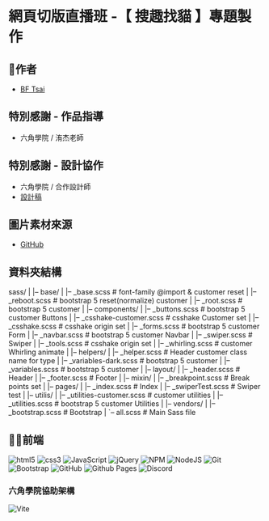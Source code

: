 # 網頁切版直播班 -【 搜趣找貓 】專題製作

## 🕺作者
  - [BF Tsai](https://github.com/bftsai)

## 特別感謝 - 作品指導
  - 六角學院 / 洧杰老師
    
## 特別感謝 - 設計協作
  - 六角學院 / 合作設計師
  - [設計稿](https://www.figma.com/file/zth5XUKMHePyTIxwxYbuBi/2023-切版夏季班-W8---AI-虛擬陪伴?type=design&node-id=0-1&mode=design&t=wWrJSUjDvbGsgaKc-0)

## 圖片素材來源
- [GitHub](https://github.com/hexschool/2022-web-layout-training/tree/main/week8-ai)

## 資料夾結構

sass/
|
|– base/
|   |– _base.scss       # font-family @import & customer reset
|   |– _reboot.scss     # bootstrap 5 reset(normalize) customer
|   |– _root.scss       # bootstrap 5 customer
|
|– components/
|   |– _buttons.scss     # bootstrap 5 customer Buttons
|   |– _csshake-customer.scss    # csshake Customer set
|   |– _csshake.scss     # csshake origin set
|   |– _forms.scss       # bootstrap 5 customer Form
|   |– _navbar.scss      # bootstrap 5 customer Navbar
|   |– _swiper.scss      # Swiper
|   |– _tools.scss       # csshake origin set
|   |– _whirling.scss    # customer Whirling animate
|
|– helpers/
|   |– _helper.scss      # Header customer class name for type
|   |– _variables-dark.scss # bootstrap 5 customer 
|   |– _variables.scss   # bootstrap 5 customer 
|
|– layout/
|   |– _header.scss      # Header
|   |– _footer.scss      # Footer
|
|– mixin/
|   |– _breakpoint.scss  # Break points set
|
|– pages/
|   |– _index.scss       # Index 
|   |– _swiperTest.scss  # Swiper test
|
|– utilis/
|   |– _utilities-customer.scss   # customer utilities 
|   |– _utilities.scss   # bootstrap 5 customer Utilities
|
|– vendors/
|   |– _bootstrap.scss   # Bootstrap
|
`– all.scss             # Main Sass file


## 🧑‍💻前端
![html5](https://camo.githubusercontent.com/49fbb99f92674cc6825349b154b65aaf4064aec465d61e8e1f9fb99da3d922a1/68747470733a2f2f696d672e736869656c64732e696f2f62616467652f68746d6c352d2532334533344632362e7376673f7374796c653d666f722d7468652d6261646765266c6f676f3d68746d6c35266c6f676f436f6c6f723d7768697465)
![css3](https://camo.githubusercontent.com/e6b67b27998fca3bccf4c0ee479fc8f9de09d91f389cccfbe6cb1e29c10cfbd7/68747470733a2f2f696d672e736869656c64732e696f2f62616467652f637373332d2532333135373242362e7376673f7374796c653d666f722d7468652d6261646765266c6f676f3d63737333266c6f676f436f6c6f723d7768697465)
![JavaScript](https://img.shields.io/badge/javascript-%23323330.svg?style=for-the-badge&logo=javascript&logoColor=%23F7DF1E)
![jQuery](https://img.shields.io/badge/jquery-%230769AD.svg?style=for-the-badge&logo=jquery&logoColor=white)
![NPM](https://img.shields.io/badge/NPM-%23CB3837.svg?style=for-the-badge&logo=npm&logoColor=white)
![NodeJS](https://img.shields.io/badge/node.js-6DA55F?style=for-the-badge&logo=node.js&logoColor=white)
![Git](https://img.shields.io/badge/git-%23F05033.svg?style=for-the-badge&logo=git&logoColor=white)
![Bootstrap](https://img.shields.io/badge/bootstrap-%238511FA.svg?style=for-the-badge&logo=bootstrap&logoColor=white)
![GitHub](https://img.shields.io/badge/github-%23121011.svg?style=for-the-badge&logo=github&logoColor=white)
![Github Pages](https://img.shields.io/badge/github%20pages-121013?style=for-the-badge&logo=github&logoColor=white)
![Discord](https://img.shields.io/badge/Discord-%235865F2.svg?style=for-the-badge&logo=discord&logoColor=white)
### 六角學院協助架構
![Vite](https://img.shields.io/badge/vite-%23646CFF.svg?style=for-the-badge&logo=vite&logoColor=white)




